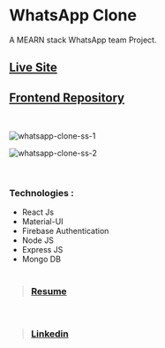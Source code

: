 # WhatsApp Clone

A MEARN stack WhatsApp team Project. <br/>

## [Live Site](https://whatsapp-mern-teamproject.web.app/ "WhatsApp Clone")
## [Frontend Repository](https://github.com/Iftesum-Zami/whatsapp-mern "WhatsApp Clone Client")

<br/>

![whatsapp-clone-ss-1](https://user-images.githubusercontent.com/64969805/100899308-e2164000-34eb-11eb-8ac9-ae987224fc02.jpg)

![whatsapp-clone-ss-2](https://user-images.githubusercontent.com/64969805/100899302-dfb3e600-34eb-11eb-8628-2fe8d838eb40.jpg)

  <br/>

### Technologies : <br/>
- React Js
- Material-UI
- Firebase Authentication
- Node JS
- Express JS
- Mongo DB
  <br/>
  <br/>

> ### [Resume]('https://drive.google.com/file/d/1d6OfaYXPL4u8YPYlBqk1Iay-Vf7Bh8jJ/view?usp=sharing')

<br/>

> ### [Linkedin]("https://www.linkedin.com/in/chistyhimel/")
